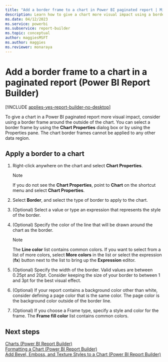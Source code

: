 ```yaml
---
title: "Add a border frame to a chart in Power BI paginated report | Microsoft Docs"
description: Learn how to give a chart more visual impact using a border frame around the outside of the chart in Power BI paginated reports in Power BI Report Builder. 
ms.date: 04/12/2023
ms.service: powerbi
ms.subservice: report-builder
ms.topic: conceptual
author: maggiesMSFT
ms.author: maggies
ms.reviewer: monaraya
---
```

# Add a border frame to a chart in a paginated report (Power BI Report Builder)

[!INCLUDE [applies-yes-report-builder-no-desktop](../../../includes/applies-yes-report-builder-no-desktop.md)]

  To give a chart in a Power BI paginated report more visual impact, consider using a border frame around the outside of the chart. You can select a border frame by using the **Chart Properties** dialog box or by using the Properties pane. The chart border frames cannot be applied to any other data region.  
  
  
## Apply a border to a chart  
  
1. Right-click anywhere on the chart and select **Chart Properties**.  
  
    > [!NOTE]  
    >  If you do not see the **Chart Properties**, point to **Chart** on the shortcut menu and select **Chart Properties**.  
  
1. Select **Border**, and select the type of border to apply to the chart.  
  
1. (Optional) Select a value or type an expression that represents the style of the border.  
  
1. (Optional) Specify the color of the line that will be drawn around the chart as the border.  
  
    > [!NOTE]  
    >  The **Line color** list contains common colors. If you want to select from a list of more colors, select **More colors** in the list or select the expression (**fx**) button next to the list to bring up the **Expression** editor.  
  
1. (Optional) Specify the width of the border. Valid values are between 0.25pt and 20pt. Consider keeping the size of your border to between 1 and 3pt for the best visual effect.  
  
1. (Optional) If your report contains a background color other than white, consider defining a page color that is the same color. The page color is the background color outside of the border line.  
  
1. (Optional) If you choose a Frame type, specify a style and color for the frame. The **Frame fill color** list contains common colors.  
  
## Next steps  

 [Charts &#40;Power BI Report Builder&#41;](charts-report-builder.md)   
 [Formatting a Chart &#40;Power BI Report Builder&#41;](formatting-chart-report-builder.md)   
 [Add Bevel, Emboss, and Texture Styles to a Chart &#40;Power BI Report Builder&#41;](chart-effects-add-bevel-emboss-or-texture-report-builder.md)  
  
  
